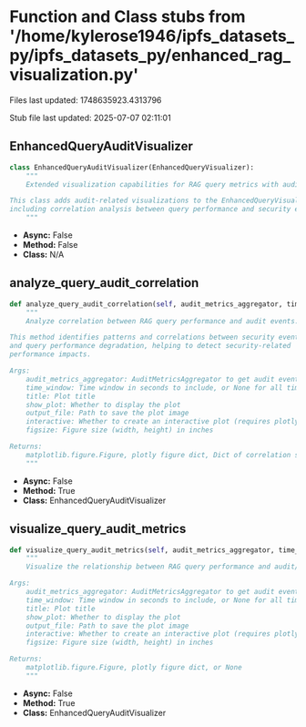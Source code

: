 # Function and Class stubs from '/home/kylerose1946/ipfs_datasets_py/ipfs_datasets_py/enhanced_rag_visualization.py'

Files last updated: 1748635923.4313796

Stub file last updated: 2025-07-07 02:11:01

## EnhancedQueryAuditVisualizer

```python
class EnhancedQueryAuditVisualizer(EnhancedQueryVisualizer):
    """
    Extended visualization capabilities for RAG query metrics with audit integration.

This class adds audit-related visualizations to the EnhancedQueryVisualizer,
including correlation analysis between query performance and security events.
    """
```
* **Async:** False
* **Method:** False
* **Class:** N/A

## analyze_query_audit_correlation

```python
def analyze_query_audit_correlation(self, audit_metrics_aggregator, time_window: Optional[int] = None, title: str = "Query-Audit Correlation Analysis", show_plot: bool = True, output_file: Optional[str] = None, interactive: bool = False, figsize: Tuple[int, int] = (14, 10)) -> Optional[Union[Figure, Dict[str, Any], Dict[str, float]]]:
    """
    Analyze correlation between RAG query performance and audit events.

This method identifies patterns and correlations between security events
and query performance degradation, helping to detect security-related
performance impacts.

Args:
    audit_metrics_aggregator: AuditMetricsAggregator to get audit events from
    time_window: Time window in seconds to include, or None for all time
    title: Plot title
    show_plot: Whether to display the plot
    output_file: Path to save the plot image
    interactive: Whether to create an interactive plot (requires plotly)
    figsize: Figure size (width, height) in inches

Returns:
    matplotlib.figure.Figure, plotly figure dict, Dict of correlation stats, or None
    """
```
* **Async:** False
* **Method:** True
* **Class:** EnhancedQueryAuditVisualizer

## visualize_query_audit_metrics

```python
def visualize_query_audit_metrics(self, audit_metrics_aggregator, time_window: Optional[int] = None, title: str = "Query Performance and Audit Events Timeline", show_plot: bool = True, output_file: Optional[str] = None, interactive: bool = False, figsize: Tuple[int, int] = (14, 8)) -> Optional[Union[Figure, Dict[str, Any]]]:
    """
    Visualize the relationship between RAG query performance and audit/security events.

Args:
    audit_metrics_aggregator: AuditMetricsAggregator to get audit events from
    time_window: Time window in seconds to include, or None for all time
    title: Plot title
    show_plot: Whether to display the plot
    output_file: Path to save the plot image
    interactive: Whether to create an interactive plot (requires plotly)
    figsize: Figure size (width, height) in inches

Returns:
    matplotlib.figure.Figure, plotly figure dict, or None
    """
```
* **Async:** False
* **Method:** True
* **Class:** EnhancedQueryAuditVisualizer
